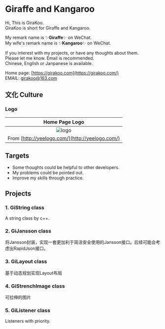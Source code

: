 # Giraffe and Kangaroo

Hi, This is GiraKoo.  
GiraKoo is short for Giraffe and Kangaroo.  

My remark name is ✨**Giraffe**✨ on WeChat.  
My wife's remark name is ✨**Kangaroo**✨ on WeChat.  

If you interest with my projects, or have any thoughts about them.  
Please let me know. Email is recommended.  
Chinese, English or Janpanese is available.  

Home page: [https://girakoo.com](https://girakoo.com/)  
EMAIL: [girakoo@163.com](mailto:girakoo@163.com)

## 文化 Culture

### Logo

| **Home Page Logo** |
| :----: |
| ![logo](https://girakoo.com/img/logo.png) |
| From [http://yeelogo.com/](http://yeelogo.com/) |

## Targets

- Some thoughts could be helpful to other developers.
- My problems could be pointed out.
- Improve my skills through practice.

## Projects

### 1. GiString class

A string class by c++.  

### 2. GiJansson class

将Jansson封装，实现一套更加利于简洁安全使用的Jansson接口。后续可能会考虑出RapidJson接口。

### 3. GiLayout class

基于动态规划实现Layout布局

### 4. GiStrenchImage class

可拉伸的图片

### 5. GiListener class

Listeners with priority.

